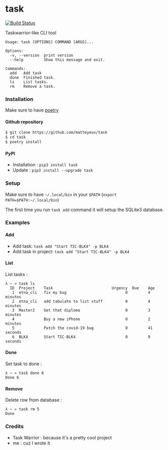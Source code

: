 # task

[![Build Status](http://drone.matteyeux.com/api/badges/matteyeux/task/status.svg)](http://drone.matteyeux.com/matteyeux/task)

Taskwarrior-like CLI tool

```
Usage: task [OPTIONS] COMMAND [ARGS]...

Options:
  -v, --version  print version
  --help         Show this message and exit.

Commands:
  add   Add task
  done  Finished task.
  ls    List tasks.
  rm    Remove a task.
```

### Installation

Make sure to have [poetry](https://pypi.org/project/poetry)

#### Github repository
```bash
$ git clone https://github.com/matteyeux/task
$ cd task
$ poetry install
```

#### PyPI
- Installation : `pip3 install task`
- Update : `pip3 install --upgrade task`

### Setup

Make sure to have `~/.local/bin` in your `$PATH` (`export PATH=$PATH:~/.local/bin`)

The first time you run `task add` command it will setup the SQLite3 database.


### Examples

#### Add
- Add task: `task add "Start TIC-BLK4" -p BLK4`
- Add task in project: `task add "Start TIC-BLK4" -p BLK4`

#### List
List tasks :
```
λ ~ » task ls
  ID  Project    Task                          Urgency  Due    Age
   1  etna_cli   fix my bug                          0         4 minutes
   2  etna_cli   add tabulate to list stuff          0         4 minutes
   3  Master2    Get that diploma                    0         3 minutes
   4             Buy a new iPhone                    0         2 minutes
   5             Patch the covid-19 bug              0         41 seconds
   6  BLK4       Start TIC-BLK4                      0         9 seconds
```

#### Done

Set task to done :
```
λ ~ » task done 6
Done 6
```

#### Remove

Delete row from database :
```
λ ~ » task rm 5
Done
```

### Credits
- Task Warrior :  because it's a pretty cool project
- me : cuz I wrote it
